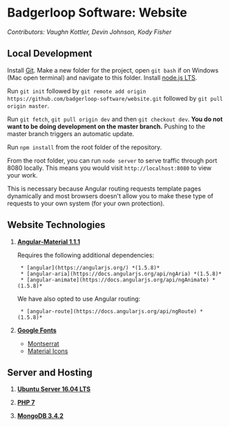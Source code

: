 # Badgerloop Software: Website

*Contributors: Vaughn Kottler, Devin Johnson, Kody Fisher*

## Local Development

Install [Git](https://git-scm.com/). Make a new folder for the project, open `git bash` if on Windows (Mac open terminal) and navigate to this folder. Install [node.js LTS](https://nodejs.org/en/).

Run `git init` followed by `git remote add origin https://github.com/badgerloop-software/website.git` followed by `git pull origin master`.

Run `git fetch`, `git pull origin dev` and then `git checkout dev`. **You do not want to be doing development on the master branch.** Pushing to the master branch triggers an automatic update.

Run `npm install` from the root folder of the repository.

From the root folder, you can run `node server` to serve traffic through port 8080 locally. This means you would visit `http://localhost:8080` to view your work.

This is necessary because Angular routing requests template pages dynamically and most browsers doesn't allow you to make these type of requests to your own system (for your own protection).

## Website Technologies

1. **[Angular-Material 1.1.1](https://material.angularjs.org/1.1.1/)**

	Requires the following additional dependencies:

		* [angular](https://angularjs.org/) *(1.5.8)*
		* [angular-aria](https://docs.angularjs.org/api/ngAria) *(1.5.8)*
		* [angular-animate](https://docs.angularjs.org/api/ngAnimate) *(1.5.8)*

	We have also opted to use Angular routing:

		* [angular-route](https://docs.angularjs.org/api/ngRoute) *(1.5.8)*

2. **[Google Fonts](https://fonts.google.com/)**

	* [Montserrat](https://fonts.google.com/specimen/Montserrat)
	* [Material Icons](https://material.io/icons/)

## Server and Hosting

1. **[Ubuntu Server 16.04 LTS](https://www.ubuntu.com/download/server)**

2. **[PHP 7](http://php.net/manual/en/intro-whatis.php)**

3. **[MongoDB 3.4.2](https://www.mongodb.com/)**
